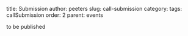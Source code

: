 title: Submission
author: peeters
slug: call-submission
category:
tags: callSubmission
order: 2
parent: events

to be published
